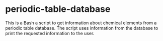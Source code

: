 # periodic-table-database

This is a Bash a script to get information about chemical elements from a periodic table database. The script uses information from the database to print
the requested information to the user.
